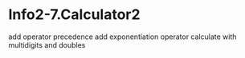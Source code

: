 # Info2-7.Calculator2
add operator precedence        add exponentiation operator
    calculate with multidigits and doubles   
